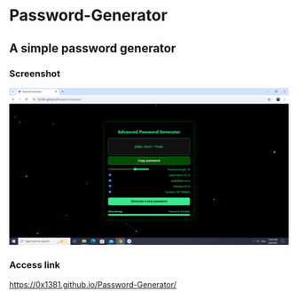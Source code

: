 # Password-Generator
## A simple password generator 
### Screenshot 
![alt](0x1381.png)
### Access link 
https://0x1381.github.io/Password-Generator/
